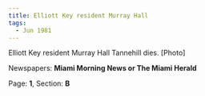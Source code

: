 ```yaml
---  
title: Elliott Key resident Murray Hall  
tags:  
  - Jun 1981  
---  
```

  
Elliott Key resident Murray Hall Tannehill dies. [Photo]  
  
Newspapers: **Miami Morning News or The Miami Herald**  
  
Page: **1**, Section: **B** 
